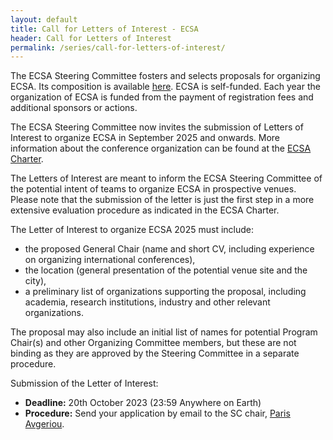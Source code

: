 ```yaml
---
layout: default
title: Call for Letters of Interest - ECSA
header: Call for Letters of Interest
permalink: /series/call-for-letters-of-interest/
---
```


The ECSA Steering Committee fosters and selects proposals for organizing ECSA. Its composition is available [here](/series/steering-committee/). ECSA is self-funded. Each year the organization of ECSA is funded from the payment of registration fees and additional sponsors or actions.

The ECSA Steering Committee now invites the submission of Letters of Interest to organize ECSA in September 2025 and onwards. More information about the conference organization can be found at the [ECSA Charter](https://ecsa2020.disim.univaq.it/getImage/orig/ECSA-Steering_Committee_Charter-v1.0-ECSA2020.pdf).

The Letters of Interest are meant to inform the ECSA Steering Committee of the potential intent of teams to organize ECSA in prospective venues. Please note that the submission of the letter is just the first step in a more extensive evaluation procedure as indicated in the ECSA Charter.

The Letter of Interest to organize ECSA 2025 must include:
- the proposed General Chair (name and short CV, including experience on organizing international conferences),
- the location (general presentation of the potential venue site and the city),
- a preliminary list of organizations supporting the proposal, including academia, research institutions, industry and other relevant organizations.

The proposal may also include an initial list of names for potential Program Chair(s) and other Organizing Committee members, but these are not binding as they are approved by the Steering Committee in a separate procedure.

Submission of the Letter of Interest:
- **Deadline:** 20th October 2023 (23:59 Anywhere on Earth)
- **Procedure:** Send your application by email to the SC chair, [Paris Avgeriou](mailto:p.avgeriou@rug.nl).
